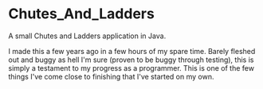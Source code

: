 # Chutes_And_Ladders
A small Chutes and Ladders application in Java.


I made this a few years ago in a few hours of my spare time. Barely fleshed out and buggy as hell I'm sure (proven to be buggy through testing), 
this is simply a testament to my progress as a programmer. This is one of the few things I've come close to finishing that I've started on my own.
